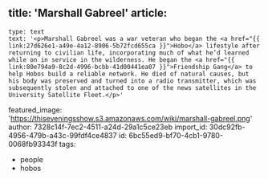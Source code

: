 title: 'Marshall Gabreel'
article:
  -
    type: text
    text: '<p>Marshall Gabreel was a war veteran who began the <a href="{{ link:27d626e1-a49e-4a12-8906-5b72fcd655ca }}">Hobo</a> lifestyle after returning to civilian life, incorporating much of what he’d learned while on in service in the wilderness. He began the <a href="{{ link:80e794a9-8c2d-4996-bcbb-41d00441ea07 }}">Friendship Gang</a> to help Hobos build a reliable network. He died of natural causes, but his body was preserved and turned into a radio transmitter, which was subsequently stolen and attached to one of the news satellites in the University Satellite Fleet.</p>'
featured_image: 'https://thiseveningsshow.s3.amazonaws.com/wiki/marshall-gabreel.png'
author: 7328c14f-7ec2-4511-a24d-29a1c5ce23eb
import_id: 30dc92fb-4956-479b-a43c-99fdf4ce4837
id: 6bc55ed9-bf70-4cb1-9780-0068fb93343f
tags:
  - people
  - hobos
